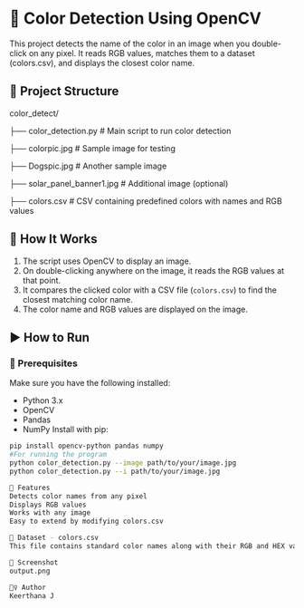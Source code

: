 # 🎨 Color Detection Using OpenCV
This project detects the name of the color in an image when you double-click on any pixel. It reads RGB values, matches them to a dataset (colors.csv), and displays the closest color name.
## 📁 Project Structure
color_detect/

├── color_detection.py # Main script to run color detection

├── colorpic.jpg # Sample image for testing

├── Dogspic.jpg # Another sample image

├── solar_panel_banner1.jpg # Additional image (optional)

├── colors.csv # CSV containing predefined colors with names and RGB values

## 🧠 How It Works

1. The script uses OpenCV to display an image.
2. On double-clicking anywhere on the image, it reads the RGB values at that point.
3. It compares the clicked color with a CSV file (`colors.csv`) to find the closest matching color name.
4. The color name and RGB values are displayed on the image.

## ▶️ How to Run
### 🔧 Prerequisites

Make sure you have the following installed:

- Python 3.x
- OpenCV
- Pandas
- NumPy
Install with pip:

```bash
pip install opencv-python pandas numpy
#For running the program
python color_detection.py --image path/to/your/image.jpg
python color_detection.py --i path/to/your/image.jpg

📌 Features
Detects color names from any pixel
Displays RGB values
Works with any image
Easy to extend by modifying colors.csv

📝 Dataset - colors.csv
This file contains standard color names along with their RGB and HEX values. You can expand or replace it with your own dataset.

📸 Screenshot
output.png

🙋‍♀️ Author
Keerthana J


